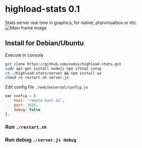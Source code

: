 # highload-stats 0.1
Stats server real time in graphics, for native, phpvirtualbox or etc.
![Main frame image](https://oxmix.net/storage/b/73/566c3e8588dc3.png)

## Install for Debian/Ubuntu
Execute in console
```bash
git clone https://github.com/oxmix/highload-stats.git
sudo apt-get install nodejs npm ifstat iotop
cd ./highload-stats/server && npm install ws
chmod +x restart.sh server.js
```
Edit config file `./web/external/config.js`
```js
var config = {
	host: 'remote.host.io',
	port: 3838,
	debug: false
};
```

### Run `./restart.sh`
### Run debug `./server.js debug`